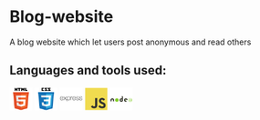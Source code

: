 # Blog-website
A blog website which let users post anonymous and read others


## Languages and tools used:
<img src="https://raw.githubusercontent.com/devicons/devicon/master/icons/html5/html5-original-wordmark.svg" alt="html5" width="40" height="40"/>     <img src="https://raw.githubusercontent.com/devicons/devicon/master/icons/css3/css3-original-wordmark.svg" alt="css3" width="40" height="40"/>     <img src="https://raw.githubusercontent.com/devicons/devicon/master/icons/express/express-original-wordmark.svg" alt="express" width="40" height="40"/>    <img src="https://raw.githubusercontent.com/devicons/devicon/master/icons/javascript/javascript-original.svg" alt="javascript" width="40" height="40"/>    <img src="https://raw.githubusercontent.com/devicons/devicon/master/icons/nodejs/nodejs-original-wordmark.svg" alt="nodejs" width="40" height="40"/>

